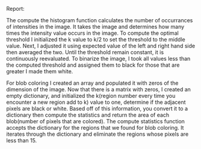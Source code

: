 Report:

The compute the histogram function calculates the number of occurrances of intensities in the image. It takes the
image and determines how many times the intensity value occurs in the image. To compute the optimal threshold I initialized
the k value to k/2 to set the threshold to the middle value. Next, I adjusted it using expected value of the left and right hand side
then averaged the two. Until the threshold remain constant, it is continuously reevaluated. To binarize the image, I
took all values less than the computed threshold and assigned them to black for those that are greater I made them white.

For blob coloring I created an array and populated it with zeros of the dimension of the image. Now that there is a matrix with zeros, I
created an empty dictionary, and initialized the k(region number every time you encounter a new region add to k) value to one,
determine if the adjacent pixels are black or white. Based off of this information, you convert it to a dictionary then compute
the statistics and return the area of each blob(number of pixels that are colored). The compute statistics function accepts the
dictionary for the regions that we found for blob coloring. It iterates through the dictionary and eliminate the regions whose pixels
are less than 15.

